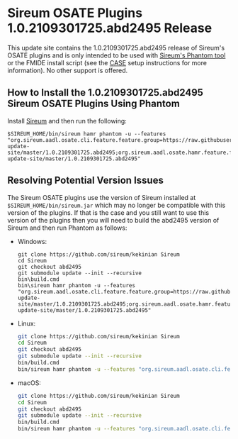 # Sireum OSATE Plugins 1.0.2109301725.abd2495 Release

This update site contains the 1.0.2109301725.abd2495 release of Sireum's OSATE plugins and is only
intended to be used with [Sireum's Phantom tool](https://github.com/sireum/phantom)
or the FMIDE install script (see the
[CASE](https://github.com/sireum/case-env#setting-up-fmide-and-hamr-only)
setup instructions for more information). No other support is offered.

## How to Install the 1.0.2109301725.abd2495 Sireum OSATE Plugins Using Phantom

Install [Sireum](https://github.com/sireum/kekinian#installing) and then run the following:

```batch
$SIREUM_HOME/bin/sireum hamr phantom -u --features "org.sireum.aadl.osate.cli.feature.feature.group=https://raw.githubusercontent.com/sireum/osate-update-site/master/1.0.2109301725.abd2495;org.sireum.aadl.osate.hamr.feature.feature.group=https://raw.githubusercontent.com/sireum/osate-update-site/master/1.0.2109301725.abd2495"
```

## Resolving Potential Version Issues

The Sireum OSATE plugins use the version of Sireum installed at ``$SIREUM_HOME/bin/sireum.jar``
which may no longer be compatible with this version of the plugins. If that is the case and
you still want to use this version of the plugins then you will need to build the
abd2495 version of Sireum and then run Phantom as follows:

* Windows:

  ```batch
  git clone https://github.com/sireum/kekinian Sireum
  cd Sireum
  git checkout abd2495
  git submodule update --init --recursive
  bin\build.cmd
  bin\sireum hamr phantom -u --features "org.sireum.aadl.osate.cli.feature.feature.group=https://raw.githubusercontent.com/sireum/osate-update-site/master/1.0.2109301725.abd2495;org.sireum.aadl.osate.hamr.feature.feature.group=https://raw.githubusercontent.com/sireum/osate-update-site/master/1.0.2109301725.abd2495"
  ```

* Linux:

  ```bash
  git clone https://github.com/sireum/kekinian Sireum
  cd Sireum
  git checkout abd2495
  git submodule update --init --recursive
  bin/build.cmd
  bin/sireum hamr phantom -u --features "org.sireum.aadl.osate.cli.feature.feature.group=https://raw.githubusercontent.com/sireum/osate-update-site/master/1.0.2109301725.abd2495;org.sireum.aadl.osate.hamr.feature.feature.group=https://raw.githubusercontent.com/sireum/osate-update-site/master/1.0.2109301725.abd2495"
  ```

* macOS:

  ```bash
  git clone https://github.com/sireum/kekinian Sireum
  cd Sireum
  git checkout abd2495
  git submodule update --init --recursive
  bin/build.cmd
  bin/sireum hamr phantom -u --features "org.sireum.aadl.osate.cli.feature.feature.group=https://raw.githubusercontent.com/sireum/osate-update-site/master/1.0.2109301725.abd2495;org.sireum.aadl.osate.hamr.feature.feature.group=https://raw.githubusercontent.com/sireum/osate-update-site/master/1.0.2109301725.abd2495"
  ```

